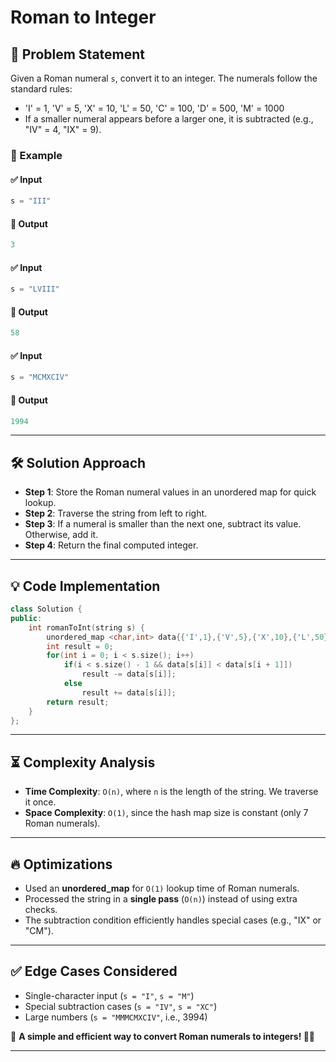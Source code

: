 # Roman to Integer

## 🚀 Problem Statement  
Given a Roman numeral `s`, convert it to an integer. The numerals follow the standard rules:  
- 'I' = 1, 'V' = 5, 'X' = 10, 'L' = 50, 'C' = 100, 'D' = 500, 'M' = 1000  
- If a smaller numeral appears before a larger one, it is subtracted (e.g., "IV" = 4, "IX" = 9).  

### 🔹 Example  
#### ✅ Input  
```cpp
s = "III"
```
#### 🎯 Output  
```cpp
3
```
#### ✅ Input  
```cpp
s = "LVIII"
```
#### 🎯 Output  
```cpp
58
```
#### ✅ Input  
```cpp
s = "MCMXCIV"
```
#### 🎯 Output  
```cpp
1994
```

---

## 🛠️ Solution Approach  
- **Step 1**: Store the Roman numeral values in an unordered map for quick lookup.  
- **Step 2**: Traverse the string from left to right.  
- **Step 3**: If a numeral is smaller than the next one, subtract its value. Otherwise, add it.  
- **Step 4**: Return the final computed integer.  

---

## 💡 Code Implementation  
```cpp
class Solution {
public:
    int romanToInt(string s) {
        unordered_map <char,int> data{{'I',1},{'V',5},{'X',10},{'L',50},{'C',100},{'D',500},{'M',1000}};
        int result = 0;
        for(int i = 0; i < s.size(); i++)
            if(i < s.size() - 1 && data[s[i]] < data[s[i + 1]])
                result -= data[s[i]];
            else
                result += data[s[i]];
        return result;
    }
};
```

---

## ⏳ Complexity Analysis  
- **Time Complexity**: `O(n)`, where `n` is the length of the string. We traverse it once.  
- **Space Complexity**: `O(1)`, since the hash map size is constant (only 7 Roman numerals).  

---

## 🔥 Optimizations  
- Used an **unordered_map** for `O(1)` lookup time of Roman numerals.  
- Processed the string in a **single pass** (`O(n)`) instead of using extra checks.  
- The subtraction condition efficiently handles special cases (e.g., "IX" or "CM").  

---

## ✅ Edge Cases Considered  
- Single-character input (`s = "I"`, `s = "M"`)  
- Special subtraction cases (`s = "IV"`, `s = "XC"`)  
- Large numbers (`s = "MMMCMXCIV"`, i.e., 3994)  

📌 **A simple and efficient way to convert Roman numerals to integers! 🏩️📂**  

---

